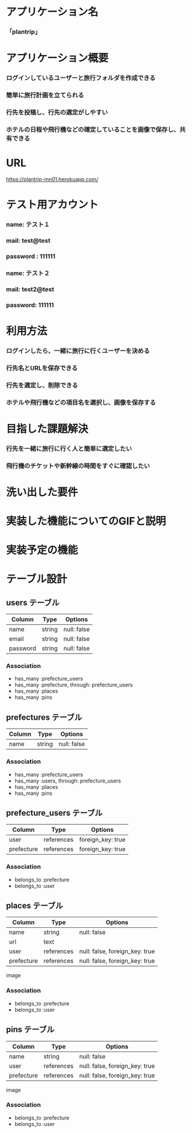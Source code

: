 # アプリケーション名
### 「plantrip」
	
# アプリケーション概要
### ログインしているユーザーと旅行フォルダを作成できる
### 簡単に旅行計画を立てられる
### 行先を投稿し、行先の選定がしやすい
### ホテルの日程や飛行機などの確定していることを画像で保存し、共有できる

# URL
https://plantrip-mn01.herokuapp.com/

# テスト用アカウント
### name: テスト１
### mail: test@test
### password : 111111

### name: テスト２
### mail: test2@test
### password: 111111

# 利用方法
### ログインしたら、一緒に旅行に行くユーザーを決める
### 行先名とURLを保存できる
### 行先を選定し、削除できる
### ホテルや飛行機などの項目名を選択し、画像を保存する

# 目指した課題解決
### 行先を一緒に旅行に行く人と簡単に選定したい
### 飛行機のチケットや新幹線の時間をすぐに確認したい

# 洗い出した要件

# 実装した機能についてのGIFと説明

# 実装予定の機能

# テーブル設計
## users テーブル

| Column   | Type   | Options     |
| -------- | ------ | ----------- |
| name     | string | null: false |
| email    | string | null: false |
| password | string | null: false |

### Association

- has_many :prefecture_users
- has_many :prefecture, through: prefecture_users
- has_many :places
- has_many :pins


## prefectures テーブル

| Column | Type   | Options     |
| ------ | ------ | ----------- |
| name   | string | null: false |

### Association

- has_many :prefecture_users
- has_many :users, through: prefecture_users
- has_many :places
- has_many :pins


## prefecture_users テーブル

| Column       | Type       | Options                        |
| ------------ | ---------- | ------------------------------ |
| user         | references | foreign_key: true              |
| prefecture   | references | foreign_key: true              |

### Association

- belongs_to :prefecture
- belongs_to :user


## places テーブル

| Column        | Type       | Options                        |
| ------------- | ---------- | ------------------------------ |
| name          | string     | null: false                    |
| url           | text       |                                |
| user          | references | null: false, foreign_key: true |
| prefecture    | references | null: false, foreign_key: true |

image
### Association

- belongs_to :prefecture
- belongs_to :user


## pins テーブル

| Column        | Type       | Options                        |
| ------------- | ---------- | ------------------------------ |
| name          | string     | null: false                    |
| user          | references | null: false, foreign_key: true |
| prefecture    | references | null: false, foreign_key: true |

image
### Association

- belongs_to :prefecture
- belongs_to :user
